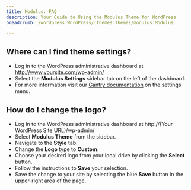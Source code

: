 ```yaml
---
title: Modulus: FAQ
description: Your Guide to Using the Modulus Theme for WordPress
breadcrumb: /wordpress:WordPress/!themes:Themes/modulus:Modulus

---
```


Where can I find theme settings?
-----
* Log in to the WordPress administrative dashboard at http://www.yoursite.com/wp-admin/
* Select the **Modulus Settings** sidebar tab on the left of the dashboard.
* For more information visit our [Gantry documentation](http://gantry-framework.org/documentation/wordpress/configure/) on the settings menu.

How do I change the logo?
-----

* Log in to the WordPress administrative dashboard at http://(Your WordPress Site URL)/wp-admin/
* Select **Modulus Theme** from the sidebar.
* Navigate to the **Style** tab.
* Change the **Logo** type to **Custom**.
* Choose your desired logo from your local drive by clicking the **Select** button.
* Follow the instructions to **Save** your selection.
* Save the change to your site by selecting the blue **Save** button in the upper-right area of the page.

[gantry]: http://gantry-framework.org/documentation/wordpress/configure/